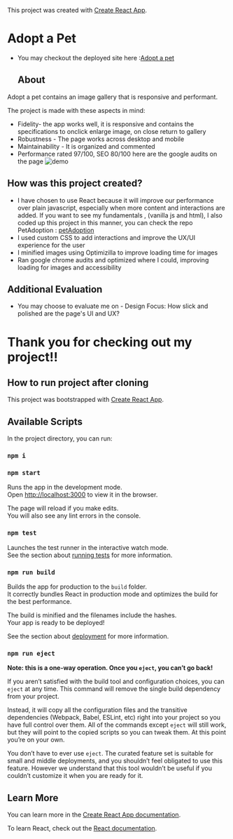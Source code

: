 
This project was created with [Create React App](https://github.com/facebookincubator/create-react-app).

# Adopt a Pet
* You may checkout the deployed site here :[Adopt a pet](http://adoptapet.surge.sh/)

  ## About
 Adopt a pet contains an image gallery that is responsive and performant.

 The project is made with these aspects in mind:
 * Fidelity- the app works well, it is responsive and contains the specifications to onclick enlarge image, on close return to    gallery
 * Robustness - The page works across desktop and mobile
 * Maintainability - It is organized and commented
 * Performance rated 97/100, SEO 80/100 here are the google audits on the page
 ![demo](https://user-images.githubusercontent.com/24365319/49041276-9a7cb100-f179-11e8-8311-0b6f627bbb77.png)

 ## How was this project created?
 * I have chosen to use React because it will improve our performance over plain javascript, especially when more content and interactions are added. If you want to see my fundamentals , (vanilla js and html), I also coded up this project in this manner, you can check the repo PetAdoption : [petAdoption](https://github.com/idaliaramos/petAdoption)
 * I used custom CSS to add interactions and improve the UX/UI experience for the user
 * I minified images using Optimizilla to improve loading time for images
 * Ran google chrome audits and optimized where I could, improving loading for images and accessibility

 ## Additional Evaluation
 * You may choose to evaluate me on - Design Focus: How slick and polished are the page's UI and UX?


# Thank you for checking out my project!!



 ## How to run project after cloning
This project was bootstrapped with [Create React App](https://github.com/facebook/create-react-app).

## Available Scripts

In the project directory, you can run:
### `npm i`
### `npm start`

Runs the app in the development mode.<br>
Open [http://localhost:3000](http://localhost:3000) to view it in the browser.

The page will reload if you make edits.<br>
You will also see any lint errors in the console.

### `npm test`

Launches the test runner in the interactive watch mode.<br>
See the section about [running tests](https://facebook.github.io/create-react-app/docs/running-tests) for more information.

### `npm run build`

Builds the app for production to the `build` folder.<br>
It correctly bundles React in production mode and optimizes the build for the best performance.

The build is minified and the filenames include the hashes.<br>
Your app is ready to be deployed!

See the section about [deployment](https://facebook.github.io/create-react-app/docs/deployment) for more information.

### `npm run eject`

**Note: this is a one-way operation. Once you `eject`, you can’t go back!**

If you aren’t satisfied with the build tool and configuration choices, you can `eject` at any time. This command will remove the single build dependency from your project.

Instead, it will copy all the configuration files and the transitive dependencies (Webpack, Babel, ESLint, etc) right into your project so you have full control over them. All of the commands except `eject` will still work, but they will point to the copied scripts so you can tweak them. At this point you’re on your own.

You don’t have to ever use `eject`. The curated feature set is suitable for small and middle deployments, and you shouldn’t feel obligated to use this feature. However we understand that this tool wouldn’t be useful if you couldn’t customize it when you are ready for it.

## Learn More

You can learn more in the [Create React App documentation](https://facebook.github.io/create-react-app/docs/getting-started).

To learn React, check out the [React documentation](https://reactjs.org/).
